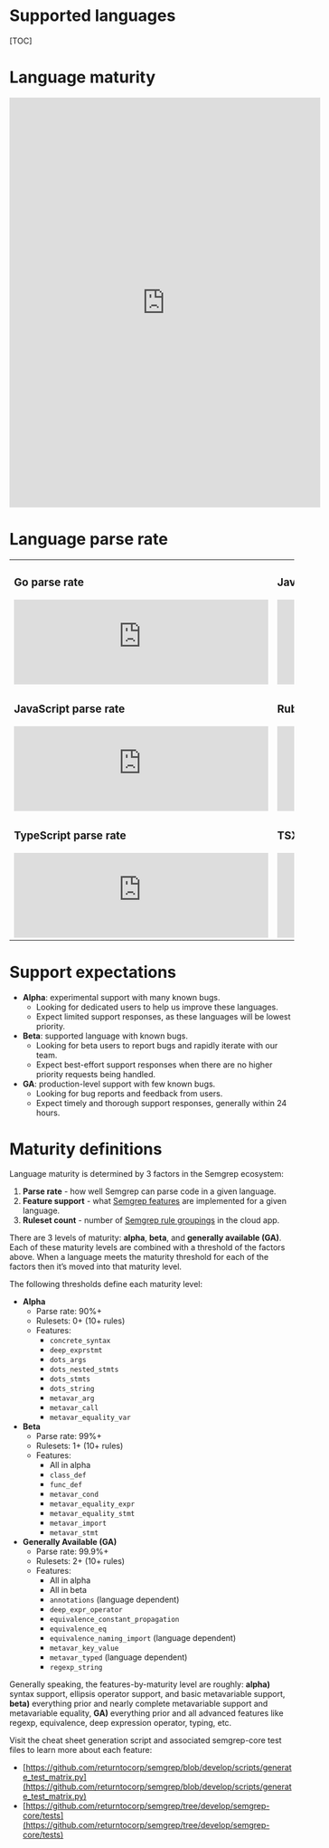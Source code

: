 # Supported languages

[TOC]

# Language maturity

<iframe width="550" height="725" border=0 frameBorder=0 src="https://dashboard.semgrep.dev/languages/table"></iframe>

# Language parse rate

<table>
  <tr>
    <td>
      <h3>Go parse rate</h3>
      <iframe width="450" height="150" frameBorder="0" src="https://dashboard.semgrep.dev/metric/semgrep.core.go.parse.pct/number"></iframe>
    </td>
    <td>
      <h3>Java parse rate</h3>
      <iframe width="450" height="150" frameBorder="0" src="https://dashboard.semgrep.dev/metric/semgrep.core.java.parse.pct/number"></iframe>
    </td>
  </tr>
  <tr>
    <td>
      <h3>JavaScript parse rate</h3>
      <iframe width="450" height="150" frameBorder="0" src="https://dashboard.semgrep.dev/metric/semgrep.core.javascript.parse.pct/number"></iframe>
    </td>
    <td>
      <h3>Ruby parse rate</h3>
      <iframe width="450" height="150" frameBorder="0" src="https://dashboard.semgrep.dev/metric/semgrep.core.ruby.parse.pct/number"></iframe>
    </td>
  </tr>
  <tr>
    <td>
      <h3>TypeScript parse rate</h3>
      <iframe width="450" height="150" frameBorder="0" src="https://dashboard.semgrep.dev/metric/semgrep.core.typescript.parse.pct/number"></iframe>
    </td>
    <td>
      <h3>TSX parse rate</h3>
      <iframe width="450" height="150" frameBorder="0" src="https://dashboard.semgrep.dev/metric/semgrep.core.tsx.parse.pct/number"></iframe>
    </td>
  </tr>
</table>

# Support expectations

* **Alpha**: experimental support with many known bugs.
    * Looking for dedicated users to help us improve these languages.
    * Expect limited support responses, as these languages will be lowest priority.
* **Beta**: supported language with known bugs.
    * Looking for beta users to report bugs and rapidly iterate with our team.
    * Expect best-effort support responses when there are no higher priority requests being handled.
* **GA**: production-level support with few known bugs.
    * Looking for bug reports and feedback from users.
    * Expect timely and thorough support responses, generally within 24 hours.

# Maturity definitions

Language maturity is determined by 3 factors in the Semgrep ecosystem:

1. **Parse rate** - how well Semgrep can parse code in a given language.
1. **Feature support** - what [Semgrep features](writing-rules/pattern-syntax.md) are implemented for a given language.
1. **Ruleset count** - number of [Semgrep rule groupings](https://semgrep.dev/rulesets) in the cloud app.

There are 3 levels of maturity: **alpha**, **beta**, and **generally available (GA)**. Each of these maturity levels are combined with a threshold of the factors above. When a language meets the maturity threshold for each of the factors then it’s moved into that maturity level.

The following thresholds define each maturity level:

* **Alpha**
    * Parse rate: 90%+
    * Rulesets: 0+ (10+ rules)
    * Features:
        * `concrete_syntax`
        * `deep_exprstmt`
        * `dots_args`
        * `dots_nested_stmts`
        * `dots_stmts`
        * `dots_string`
        * `metavar_arg`
        * `metavar_call`
        * `metavar_equality_var`
* **Beta**
    * Parse rate: 99%+
    * Rulesets: 1+ (10+ rules)
    * Features:
        * All in alpha
        * `class_def`
        * `func_def`
        * `metavar_cond`
        * `metavar_equality_expr`
        * `metavar_equality_stmt`
        * `metavar_import`
        * `metavar_stmt`
* **Generally Available (GA)**
    * Parse rate: 99.9%+
    * Rulesets: 2+ (10+ rules)
    * Features:
        * All in alpha
        * All in beta
        * `annotations` (language dependent)
        * `deep_expr_operator`
        * `equivalence_constant_propagation`
        * `equivalence_eq`
        * `equivalence_naming_import` (language dependent)
        * `metavar_key_value`
        * `metavar_typed` (language dependent)
        * `regexp_string`

Generally speaking, the features-by-maturity level are roughly: **alpha)** syntax support, ellipsis operator support, and basic metavariable support, **beta)** everything prior and nearly complete metavariable support and metavariable equality, **GA)** everything prior and all advanced features like regexp, equivalence, deep expression operator, typing, etc.

Visit the cheat sheet generation script and associated semgrep-core test files to learn more about each feature:

* [https://github.com/returntocorp/semgrep/blob/develop/scripts/generate_test_matrix.py](https://github.com/returntocorp/semgrep/blob/develop/scripts/generate_test_matrix.py)
* [https://github.com/returntocorp/semgrep/tree/develop/semgrep-core/tests](https://github.com/returntocorp/semgrep/tree/develop/semgrep-core/tests)
